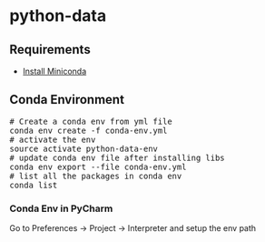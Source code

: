 # python-data

## Requirements
* [Install Miniconda](http://conda.pydata.org/docs/install/quick.html)


## Conda Environment
<pre># Create a conda env from yml file
conda env create -f conda-env.yml
# activate the env
source activate python-data-env
# update conda env file after installing libs
conda env export --file conda-env.yml
# list all the packages in conda env
conda list
</pre>
### Conda Env in PyCharm
Go to Preferences -> Project -> Interpreter and setup the env path
